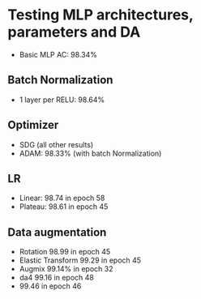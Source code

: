 # Testing MLP architectures, parameters and DA

- Basic MLP AC: 98.34%

## Batch Normalization

- 1 layer per RELU: 98.64%

## Optimizer 

- SDG (all other results)
- ADAM: 98.33% (with batch Normalization)

## LR

- Linear: 98.74  in epoch  58
- Plateau: 98.61  in epoch  45

## Data augmentation

- Rotation 98.99  in epoch  45
- Elastic Transform 99.29  in epoch  45
- Augmix 99.14% in epoch  32
- da4 99.16  in epoch  48
- 99.46  in epoch  46




